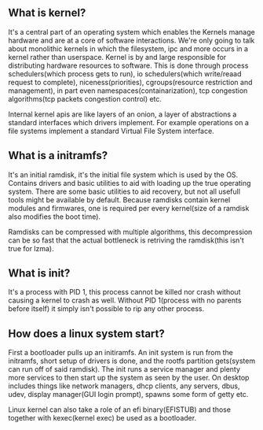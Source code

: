 What is kernel?
---------------
It's a central part of an operating system which enables the
Kernels manage hardware and are at a core of software interactions.
We're only going to talk about monolithic kernels in which the filesystem, ipc and more occurs in a kernel rather than userspace.
Kernel is by and large responsible for distributing hardware resources to software.
This is done through process schedulers(which process gets to run), io schedulers(which write/reaad request to complete), niceness(priorities), cgroups(resource restriction and management), in part even namespaces(containarization), tcp congestion algorithms(tcp packets congestion control) etc.

Internal kernel apis are like layers of an onion, a layer of abstractions a standard interfaces which drivers implement.
For example operations on a file systems implement a standard Virtual File System interface.

What is a initramfs?
--------------------
It's an initial ramdisk, it's the initial file system which is used by the OS.
Contains drivers and basic utilities to aid with loading up the true operating system.
There are some basic utilities to aid recovery, but not all usefull tools might be available by default.
Because ramdisks contain kernel modules and firmwares, one is required per every kernel(size of a ramdisk also modifies the boot time).

Ramdisks can be compressed with multiple algorithms, this decompression can be so fast that the actual bottleneck is retriving the ramdisk(this isn't true for lzma).

What is init?
-------------
It's a process with PID 1, this process cannot be killed nor crash without causing a kernel to crash as well.
Without PID 1(process with no parents before itself) it simply isn't possible to rip any other process.

How does a linux system start?
------------------------------
First a bootloader pulls up an initiramfs.
An init system is run from the initramfs, short setup of drivers is done, and the rootfs partition gets(system can run off of said ramdisk).
The init runs a service manager and plenty more services to then start up the system as seen by the user.
On desktop includes things like network managers, dhcp clients, any servers, dbus, udev, display manager(GUI login prompt), spawns some form of getty etc.

Linux kernel can also take a role of an efi binary(EFISTUB) and those together with kexec(kernel exec) be used as a bootloader.



